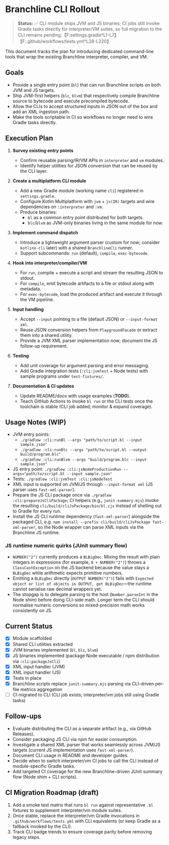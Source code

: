 # Branchline CLI Rollout

> **Status:** ✅ CLI module ships JVM and JS binaries; CI jobs still invoke Gradle tasks directly for interpreter/VM suites, so full migration to the CLI remains pending.【F:settings.gradle†L1-L7】【F:.github/workflows/tests.yml†L28-L220】

This document tracks the plan for introducing dedicated command-line tools that wrap the existing Branchline interpreter, compiler, and VM.

## Goals
- Provide a single entry point (`bl`) that can run Branchline scripts on both JVM and JS targets.
- Ship JVM-first helpers (`blc`, `blvm`) that respectively compile Branchline source to bytecode and execute precompiled bytecode.
- Allow the CLIs to accept structured inputs in JSON out of the box and add an XML ingestion path.
- Make the tools scriptable in CI so workflows no longer need to wire Gradle tasks directly.

## Execution Plan

1. **Survey existing entry points**
   - Confirm reusable parsing/IR/VM APIs in `interpreter` and `vm` modules.
   - Identify helper utilities for JSON conversion that can be reused by the CLI layer.

2. **Create a multiplatform CLI module**
   - Add a new Gradle module (working name `cli`) registered in `settings.gradle`.
   - Configure Kotlin Multiplatform with `jvm` + `js(IR)` targets and wire dependencies on `:interpreter` and `:vm`.
   - Produce binaries:
     - `bl` as a common entry point distributed for both targets.
     - `blc`/`blvm` as JVM-only binaries living in the same module for now.

3. **Implement command dispatch**
   - Introduce a lightweight argument parser (custom for now; consider `kotlinx-cli` later) with a shared `BranchlineCli` runner.
   - Support subcommands: `run` (default), `compile`, `exec-bytecode`.

4. **Hook into interpreter/compiler/VM**
   - For `run`, compile + execute a script and stream the resulting JSON to stdout.
   - For `compile`, emit bytecode artifacts to a file or stdout along with metadata.
   - For `exec-bytecode`, load the produced artifact and execute it through the VM pipeline.

5. **Input handling**
   - Accept `--input` pointing to a file (default JSON) or `--input-format xml`.
   - Reuse JSON conversion helpers from `PlaygroundFacade` or extract them into a shared utility.
   - Provide a JVM XML parser implementation now; document the JS follow-up requirement.

6. **Testing**
   - Add unit coverage for argument parsing and error messaging.
   - Add Gradle integration tests (`:cli:jvmTest` + Node tests) with sample programs under `test-fixtures/`.

7. **Documentation & CI updates**
   - Update README/docs with usage examples (**TODO**).
   - Teach GitHub Actions to invoke `bl run` or the CLI tests once the toolchain is stable (CLI job added; monitor & expand coverage).

## Usage Notes (WIP)

- JVM entry points:
  - `./gradlew :cli:runBl --args "path/to/script.bl --input sample.json"`
  - `./gradlew :cli:runBlc --args "path/to/script.bl --output build/program.blc"`
  - `./gradlew :cli:runBlvm --args "build/program.blc --input sample.json"`
- JS entry point: `./gradlew :cli:jsNodeProductionRun --args="path/to/script.bl --input sample.json"`
- Tests: `./gradlew :cli:jvmTest :cli:jsNodeTest`
- XML input is supported on JVM/JS through `--input-format xml` (JS parser uses `fast-xml-parser`).
- Prepare the JS CLI package once via `./gradlew :cli:prepareJsCliPackage`; CI helpers (e.g., `junit-summary.mjs`) invoke the resulting `cli/build/cliJsPackage/bin/bl.cjs` instead of shelling out to Gradle for every run.
- Install the JS CLI runtime dependency (`fast-xml-parser`) alongside the packaged CLI, e.g. `npm install --prefix cli/build/cliJsPackage fast-xml-parser`, so the Node wrapper can parse XML inputs via the Branchline JS runtime.

### JS runtime numeric quirks (JUnit summary flow)

- `NUMBER("2")` currently produces a `BLBigDec`. Mixing the result with plain integers in expressions (for example, `0 + NUMBER("2")`) throws a `ClassCastException` on the JS backend because the value stays a `BLBigDec` while arithmetic expects primitive numbers.
- Emitting a `BLBigDec` directly (`OUTPUT NUMBER("2")`) fails with `Expected object or list of objects in OUTPUT, got BLBigDec`—the runtime cannot serialise raw decimal wrappers yet.
- The stopgap is to delegate parsing to the host (`Number.parseInt` in the Node shim) before doing CLI-side math. Longer term the CLI should normalise numeric conversions so mixed-precision math works consistently on JS.

## Current Status

- [x] Module scaffolded
- [x] Shared CLI utilities extracted
- [x] JVM binaries implemented (`bl`, `blc`, `blvm`)
- [x] JS binaries implemented (package Node executable / npm distribution via `:cli:packageJsCli`)
- [x] XML input handler (JVM)
- [x] XML input handler (JS)
- [x] Tests in place
- [x] Branchline scripts replace `junit-summary.mjs` parsing via CLI-driven per-file metrics aggregation
- [ ] CI migrated to CLI (CLI job exists; interpreter/vm jobs still using Gradle tasks)

## Follow-ups

- Evaluate distributing the CLI as a separate artifact (e.g., via GitHub Releases).
- Consider packaging JS CLI via npm for easier consumption.
- Investigate a shared XML parser that works seamlessly across JVM/JS targets (current JS implementation uses `fast-xml-parser`).
- Document CLI usage in README and developer guides.
- Decide when to switch interpreter/vm CI jobs to call the CLI instead of module-specific Gradle tasks.
- Add targeted CI coverage for the new Branchline-driven JUnit summary flow (Node shim + CLI scripts).

## CI Migration Roadmap (draft)

1. Add a smoke test matrix that runs `bl run` against representative `.bl` fixtures to supplement interpreter/vm module suites.
2. Once stable, replace the interpreter/vm Gradle invocations in `.github/workflows/tests.yml` with CLI equivalents (or keep Gradle as a fallback invoked by the CLI).
3. Track CLI badge trends to ensure coverage parity before removing legacy steps.
